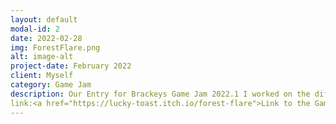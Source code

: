 ```yaml
---
layout: default
modal-id: 2
date: 2022-02-28
img: ForestFlare.png
alt: image-alt
project-date: February 2022
client: Myself
category: Game Jam
description: Our Entry for Brackeys Game Jam 2022.1 I worked on the different abilities the player has to use in the game and also on the saving system and movement system. 
link:<a href="https://lucky-toast.itch.io/forest-flare">Link to the Game:</a>
---
```

